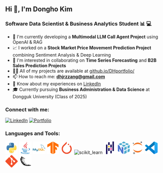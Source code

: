 ## Hi 👋, I'm Dongho Kim

### Software Data Scientist & Business Analytics Student 📊 💻

- 🔬 I'm currently developing a **Multimodal LLM Call Agent Project** using OpenAI & RAG
- 📈 I worked on a **Stock Market Price Movement Prediction Project** combining Sentiment Analysis & Deep Learning
- 👥 I'm interested in collaborating on **Time Series Forecasting** and **B2B Sales Prediction Projects**
- 👨‍💻 All of my projects are available at [github.io/DHportfolio/](https://github.io/DHportfolio/)
- 📫 How to reach me: **dhjrzzang@gmail.com**
- 📄 Know about my experiences on [LinkedIn](https://linkedin.com/in/donghokim)
- 🎓 Currently pursuing **Business Administration & Data Science** at Dongguk University (Class of 2025)

### Connect with me:
[![LinkedIn](https://img.shields.io/badge/LinkedIn-0077B5?style=for-the-badge&logo=linkedin&logoColor=white)](https://linkedin.com/in/donghokim)
[![Portfolio](https://img.shields.io/badge/Portfolio-000000?style=for-the-badge&logo=github&logoColor=white)](https://github.io/DHportfolio/)

### Languages and Tools:

<!-- Programming Languages -->
<p align="left">
<img src="https://raw.githubusercontent.com/devicons/devicon/master/icons/python/python-original.svg" alt="python" width="40" height="40"/>
<img src="https://raw.githubusercontent.com/devicons/devicon/master/icons/java/java-original.svg" alt="java" width="40" height="40"/>
<img src="https://raw.githubusercontent.com/devicons/devicon/master/icons/mysql/mysql-original-wordmark.svg" alt="mysql" width="40" height="40"/>

<!-- ML/DL Frameworks -->
<img src="https://raw.githubusercontent.com/devicons/devicon/master/icons/tensorflow/tensorflow-original.svg" alt="tensorflow" width="40" height="40"/>
<img src="https://raw.githubusercontent.com/devicons/devicon/master/icons/pytorch/pytorch-original.svg" alt="pytorch" width="40" height="40"/>
<img src="https://upload.wikimedia.org/wikipedia/commons/0/05/Scikit_learn_logo_small.svg" alt="scikit_learn" width="40" height="40"/>

<!-- Data Science Tools -->
<img src="https://raw.githubusercontent.com/devicons/devicon/master/icons/pandas/pandas-original.svg" alt="pandas" width="40" height="40"/>
<img src="https://raw.githubusercontent.com/devicons/devicon/master/icons/numpy/numpy-original.svg" alt="numpy" width="40" height="40"/>
<img src="https://raw.githubusercontent.com/devicons/devicon/master/icons/jupyter/jupyter-original.svg" alt="jupyter" width="40" height="40"/>

<!-- Development Tools -->
<img src="https://raw.githubusercontent.com/devicons/devicon/master/icons/vscode/vscode-original.svg" alt="vscode" width="40" height="40"/>
<img src="https://raw.githubusercontent.com/devicons/devicon/master/icons/git/git-original.svg" alt="git" width="40" height="40"/>
<img src="https://raw.githubusercontent.com/devicons/devicon/master/icons/flask/flask-original.svg" alt="flask" width="40" height="40"/>
</p>
